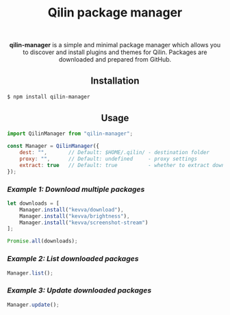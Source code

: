 <div align="center">
  <h1>Qilin package manager</h1>
  <br>

**qilin-manager** is a simple and minimal package manager which allows you to discover and install plugins and themes for Qilin. Packages are downloaded and prepared from GitHub.
</div>

<h2 align="center">Installation</h2>

```bash
$ npm install qilin-manager
```

<h2 align="center">Usage</h2>

```javascript
import QilinManager from "qilin-manager";

const Manager = QilinManager({
    dest: "",       // Default: $HOME/.qilin/ - destination folder
    proxy: "",      // Default: undefined     - proxy settings
    extract: true   // Default: true          - whether to extract downloaded archive
});
```

### *Example 1: Download multiple packages*

```javascript
let downloads = [
    Manager.install("kevva/download"),
    Manager.install("kevva/brightness"),
    Manager.install("kevva/screenshot-stream")
];

Promise.all(downloads);
```

### *Example 2: List downloaded packages*

```javascript
Manager.list();
```

### *Example 3: Update downloaded packages*

```javascript
Manager.update();
```
